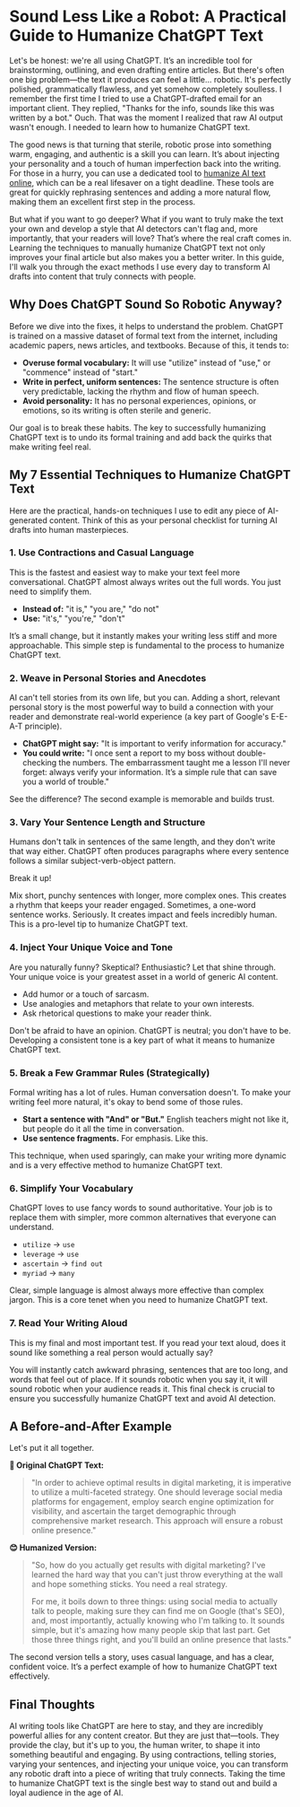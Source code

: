 # Sound Less Like a Robot: A Practical Guide to Humanize ChatGPT Text

Let's be honest: we're all using ChatGPT. It’s an incredible tool for brainstorming, outlining, and even drafting entire articles. But there's often one big problem—the text it produces can feel a little... robotic. It's perfectly polished, grammatically flawless, and yet somehow completely soulless. I remember the first time I tried to use a ChatGPT-drafted email for an important client. They replied, "Thanks for the info, sounds like this was written by a bot." Ouch. That was the moment I realized that raw AI output wasn't enough. I needed to learn how to humanize ChatGPT text.

The good news is that turning that sterile, robotic prose into something warm, engaging, and authentic is a skill you can learn. It’s about injecting your personality and a touch of human imperfection back into the writing. For those in a hurry, you can use a dedicated tool to [humanize AI text online](https://www.zerogpt.plus/en/ai-humanize-text), which can be a real lifesaver on a tight deadline. These tools are great for quickly rephrasing sentences and adding a more natural flow, making them an excellent first step in the process.

But what if you want to go deeper? What if you want to truly make the text your own and develop a style that AI detectors can't flag and, more importantly, that your readers will love? That’s where the real craft comes in. Learning the techniques to manually humanize ChatGPT text not only improves your final article but also makes you a better writer. In this guide, I'll walk you through the exact methods I use every day to transform AI drafts into content that truly connects with people.

## Why Does ChatGPT Sound So Robotic Anyway?

Before we dive into the fixes, it helps to understand the problem. ChatGPT is trained on a massive dataset of formal text from the internet, including academic papers, news articles, and textbooks. Because of this, it tends to:

-   **Overuse formal vocabulary:** It will use "utilize" instead of "use," or "commence" instead of "start."
-   **Write in perfect, uniform sentences:** The sentence structure is often very predictable, lacking the rhythm and flow of human speech.
-   **Avoid personality:** It has no personal experiences, opinions, or emotions, so its writing is often sterile and generic.

Our goal is to break these habits. The key to successfully humanizing ChatGPT text is to undo its formal training and add back the quirks that make writing feel real.

## My 7 Essential Techniques to Humanize ChatGPT Text

Here are the practical, hands-on techniques I use to edit any piece of AI-generated content. Think of this as your personal checklist for turning AI drafts into human masterpieces.

### 1. Use Contractions and Casual Language

This is the fastest and easiest way to make your text feel more conversational. ChatGPT almost always writes out the full words. You just need to simplify them.

-   **Instead of:** "it is," "you are," "do not"
-   **Use:** "it's," "you're," "don't"

It’s a small change, but it instantly makes your writing less stiff and more approachable. This simple step is fundamental to the process to humanize ChatGPT text.

### 2. Weave in Personal Stories and Anecdotes

AI can't tell stories from its own life, but you can. Adding a short, relevant personal story is the most powerful way to build a connection with your reader and demonstrate real-world experience (a key part of Google's E-E-A-T principle).

-   **ChatGPT might say:** "It is important to verify information for accuracy."
-   **You could write:** "I once sent a report to my boss without double-checking the numbers. The embarrassment taught me a lesson I'll never forget: always verify your information. It’s a simple rule that can save you a world of trouble."

See the difference? The second example is memorable and builds trust.

### 3. Vary Your Sentence Length and Structure

Humans don't talk in sentences of the same length, and they don't write that way either. ChatGPT often produces paragraphs where every sentence follows a similar subject-verb-object pattern.

Break it up!

Mix short, punchy sentences with longer, more complex ones. This creates a rhythm that keeps your reader engaged. Sometimes, a one-word sentence works. Seriously. It creates impact and feels incredibly human. This is a pro-level tip to humanize ChatGPT text.

### 4. Inject Your Unique Voice and Tone

Are you naturally funny? Skeptical? Enthusiastic? Let that shine through. Your unique voice is your greatest asset in a world of generic AI content.

-   Add humor or a touch of sarcasm.
-   Use analogies and metaphors that relate to your own interests.
-   Ask rhetorical questions to make your reader think.

Don't be afraid to have an opinion. ChatGPT is neutral; you don't have to be. Developing a consistent tone is a key part of what it means to humanize ChatGPT text.

### 5. Break a Few Grammar Rules (Strategically)

Formal writing has a lot of rules. Human conversation doesn't. To make your writing feel more natural, it's okay to bend some of those rules.

-   **Start a sentence with "And" or "But."** English teachers might not like it, but people do it all the time in conversation.
-   **Use sentence fragments.** For emphasis. Like this.

This technique, when used sparingly, can make your writing more dynamic and is a very effective method to humanize ChatGPT text.

### 6. Simplify Your Vocabulary

ChatGPT loves to use fancy words to sound authoritative. Your job is to replace them with simpler, more common alternatives that everyone can understand.

-   `utilize` -> `use`
-   `leverage` -> `use`
-   `ascertain` -> `find out`
-   `myriad` -> `many`

Clear, simple language is almost always more effective than complex jargon. This is a core tenet when you need to humanize ChatGPT text.

### 7. Read Your Writing Aloud

This is my final and most important test. If you read your text aloud, does it sound like something a real person would actually say?

You will instantly catch awkward phrasing, sentences that are too long, and words that feel out of place. If it sounds robotic when you say it, it will sound robotic when your audience reads it. This final check is crucial to ensure you successfully humanize ChatGPT text and avoid AI detection.

## A Before-and-After Example

Let's put it all together.

**🤖 Original ChatGPT Text:**
> "In order to achieve optimal results in digital marketing, it is imperative to utilize a multi-faceted strategy. One should leverage social media platforms for engagement, employ search engine optimization for visibility, and ascertain the target demographic through comprehensive market research. This approach will ensure a robust online presence."

**😊 Humanized Version:**
> "So, how do you actually get results with digital marketing? I've learned the hard way that you can't just throw everything at the wall and hope something sticks. You need a real strategy.
>
> For me, it boils down to three things: using social media to actually talk to people, making sure they can find me on Google (that's SEO), and, most importantly, actually knowing who I'm talking to. It sounds simple, but it's amazing how many people skip that last part. Get those three things right, and you'll build an online presence that lasts."

The second version tells a story, uses casual language, and has a clear, confident voice. It’s a perfect example of how to humanize ChatGPT text effectively.

## Final Thoughts

AI writing tools like ChatGPT are here to stay, and they are incredibly powerful allies for any content creator. But they are just that—tools. They provide the clay, but it's up to you, the human writer, to shape it into something beautiful and engaging. By using contractions, telling stories, varying your sentences, and injecting your unique voice, you can transform any robotic draft into a piece of writing that truly connects. Taking the time to humanize ChatGPT text is the single best way to stand out and build a loyal audience in the age of AI.
